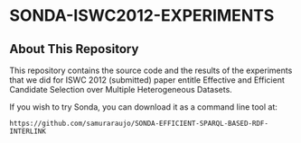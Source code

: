 SONDA-ISWC2012-EXPERIMENTS
==========================================
## About This Repository

This repository contains the source code and the results of the experiments that we did for ISWC 2012 (submitted) paper entitle Effective and Efficient Candidate Selection over Multiple Heterogeneous Datasets.

If you wish to try Sonda, you can download it as a command line tool at:

	https://github.com/samuraraujo/SONDA-EFFICIENT-SPARQL-BASED-RDF-INTERLINK
